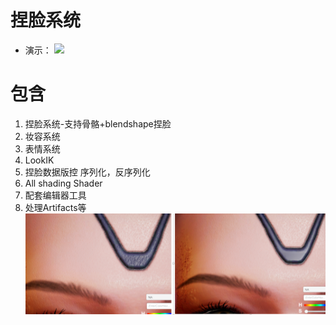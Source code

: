 # 捏脸系统
- 演示：
![](1.gif)

# 包含
1. 捏脸系统-支持骨骼+blendshape捏脸 
2. 妆容系统
3. 表情系统
4. LookIK
5. 捏脸数据版控 序列化，反序列化
6. All shading Shader
7. 配套编辑器工具
8. 处理Artifacts等 
   ![](2.png)
